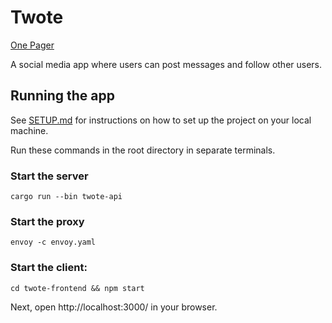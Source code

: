 # Twote

[One Pager](https://docs.google.com/document/d/14h-WVhfJx1pfHTL0zWkMsaf66OjMi0LC3AF4IJZPIiI/edit)

A social media app where users can post messages and follow other users.


## Running the app

See [SETUP.md](SETUP.md) for instructions on how to set up the project on your local machine.

Run these commands in the root directory in separate terminals.

### Start the server

```
cargo run --bin twote-api
```

### Start the proxy

```
envoy -c envoy.yaml
```

### Start the client:

```
cd twote-frontend && npm start
```

Next, open http://localhost:3000/ in your browser.